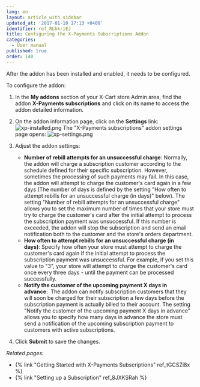 ```yaml
---
lang: en
layout: article_with_sidebar
updated_at: '2017-01-10 17:13 +0400'
identifier: ref_RLhkriEJ
title: Configuring the X-Payments Subscriptions Addon
categories:
  - User manual
published: true
order: 140
---
```

After the addon has been installed and enabled, it needs to be configured.

To configure the addon:








1.  In the **My addons** section of your X-Cart store Admin area, find the addon **X-Payments subscriptions** and click on its name to access the addon detailed information. 

2.  On the addon information page, click on the **Settings** link: 
    ![xp-installed.png]({{site.baseurl}}/attachments/ref_RLhkriEJ/xp-installed.png)
    The "X-Payments subscriptions" addon settings page opens:
    ![xp-settings.png]({{site.baseurl}}/attachments/ref_RLhkriEJ/xp-settings.png)

3.  Adjust the addon settings:
    *   **Number of rebill attempts for an unsuccessful charge**: Normally, the addon will charge a subscription customer according to the schedule defined for their specific subscription. However, sometimes the processing of such payments may fail. In this case, the addon will attempt to charge the customer's card again in a few days (The number of days is defined by the setting "How often to attempt rebills for an unsuccessful charge (in days)" below). The setting "Number of rebill attempts for an unsuccessful charge" allows you to set the maximum number of times that your store must try to charge the customer's card after the initial attempt to process the subscription payment was unsuccessful. If this number is exceeded, the addon will stop the subscription and send an email notification both to the customer and the store's orders department.
    *   **How often to attempt rebills for an unsuccessful charge (in days)**: Specify how often your store must attempt to charge the customer's card again if the initial attempt to process the subscription payment was unsuccessful. For example, if you set this value to "3", your store will attempt to charge the customer's card once every three days - until the payment can be processed successfully.
    *   **Notify the customer of the upcoming payment X days in advance**:  The addon can notify subscription customers that they will soon be charged for their subscription a few days before the subscription payment is actually billed to their account. The setting "Notify the customer of the upcoming payment X days in advance" allows you to specify how many days in advance the store must send a notification of the upcoming subscription payment to customers with active subscriptions.

4.  Click **Submit** to save the changes.

_Related pages:_

*   {% link "Getting Started with X-Payments Subscriptions" ref_tGCSZi8x %}
*   {% link "Setting up a Subscription" ref_8JXKSRah %}
